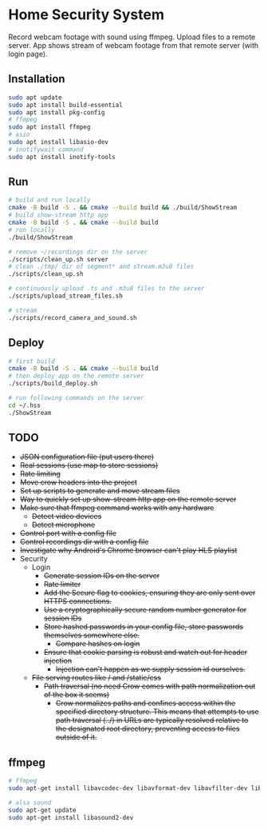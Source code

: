 # Home Security System
Record webcam footage with sound using ffmpeg.
Upload files to a remote server.
App shows stream of webcam footage from that remote server (with login page).

## Installation
```bash
sudo apt update
sudo apt install build-essential
sudo apt install pkg-config
# ffmpeg
sudo apt install ffmpeg
# asio
sudo apt install libasio-dev
# inotifywait command
sudo apt install inotify-tools
```

## Run
```bash
# build and run locally
cmake -B build -S . && cmake --build build && ./build/ShowStream
# build show-stream http app
cmake -B build -S . && cmake --build build
# run locally
./build/ShowStream

# remove ~/recordings dir on the server
./scripts/clean_up.sh server
# clean ./tmp/ dir of segment* and stream.m3u8 files
./scripts/clean_up.sh

# continuously upload .ts and .m3u8 files to the server
./scripts/upload_stream_files.sh

# stream
./scripts/record_camera_and_sound.sh
```

## Deploy
```bash
# first build
cmake -B build -S . && cmake --build build
# then deploy app on the remote server
./scripts/build_deploy.sh

# run following commands on the server
cd ~/.hss
./ShowStream
```

## TODO
- ~~JSON configuration file (put users there)~~
- ~~Real sessions (use map to store sessions)~~
- ~~Rate limiting~~
- ~~Move crow headers into the project~~
- ~~Set up scripts to generate and move stream files~~
- ~~Way to quickly set up show-stream http app on the remote server~~
- ~~Make sure that ffmpeg command works with any hardware~~
    - ~~Detect video devices~~
    - ~~Detect microphone~~
- ~~Control port with a config file~~
- ~~Control recordings dir with a config file~~
- ~~Investigate why Android's Chrome browser can't play HLS playlist~~
- Security
    - Login
        - ~~Generate session IDs on the server~~
        - ~~Rate limiter~~
        - ~~Add the Secure flag to cookies, ensuring they are only sent over HTTPS connections.~~
        - ~~Use a cryptographically secure random number generator for session IDs~~
        - ~~Store hashed passwords in your config file, store passwords themselves somewhere else.~~
            - ~~Compare hashes on login~~
        - ~~Ensure that cookie parsing is robust and watch out for header injection~~
            - ~~Injection can't happen as we supply session id ourselves.~~
    - ~~File serving routes like / and /static/css~~
        - ~~Path traversal (no need Crow comes with path normalization out of the box it seems)~~
            - ~~Crow normalizes paths and confines access within the specified directory structure. This means that attempts to use path traversal (../) in URLs are typically resolved relative to the designated root directory, preventing access to files outside of it.~~

## ffmpeg
```bash
# ffmpeg
sudo apt-get install libavcodec-dev libavformat-dev libavfilter-dev libavdevice-dev libavutil-dev libswscale-dev libswresample-dev

# alsa sound
sudo apt-get update
sudo apt-get install libasound2-dev
```
